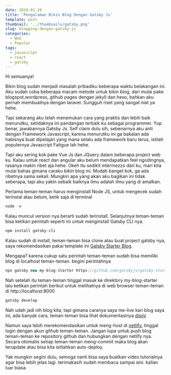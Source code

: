 ```yaml
---
date: 2019-01-28
title: 'Pengalaman Bikin Blog Dengan Gatsby Js'
template: post
thumbnail: '../thumbnails/gatsby.png'
slug: blogging-dengan-gatsby-js
categories:
  - Web
  - Popular
tags:
  - javascript
  - react
  - gatsby
---
```


Hi semuanya!

Bikin blog sudah menjadi masalah pribadiku beberapa waktu belakangan ini.
Aku sudah coba beberapa macam metode untuk bikin blog, dari mulai pake blogspot,wordpress, github pages dengan jekyll dan hexo, bahkan aku pernah membuatnya dengan laravel. Sungguh riset yang sangat niat ya hehe. 

Tapi sekarang aku telah menemukan cara yang praktis dan lebih baik menurutku, setidaknya ini pandangan terbaik ku sebagai programmer. Yup benar, jawabannya Gatsby Js. Self claim dulu sih, sebenarnya aku anti dengan Framework Javascript, karena menurutku ini ga bakalan ada habisnya buat dipelajari yang mana selalu ada framework baru terus, istilah populernya Javascript Fatigue lah hehe. 

Tapi aku sering kok pake Vue Js dan JQuery dalam beberapa project web ku. Kalau untuk react dan angular aku belum mendapatkan feel ngodingnya, rasanya makin ribet aja hehe. Okeh itu sedikit intermezzo dari ku, mari kita mulai bahas gimana caraku bikin blog ini. Mudah banget kok, ga ada ribetnya sama sekali. Mungkin apa yang akan aku bagikan ini tidak seberapa, tapi aku yakin sebaik baiknya ilmu adalah ilmu yang di amalkan.

Pertama teman-teman harus menginstall Node JS, untuk mengecek sudah terinstal atau belum, ketik saja di terminal 

```jsx
node -v
```

Kalau muncul version nya berarti sudah terinstall. Selanjutnya teman-teman bisa ketikan perintah seperti ini untuk menginstall Gatsby CLI nya. 

```jsx
npm install gatsby-cli
```

Kalau sudah di install, teman-teman bisa clone atau buat project gatsby nya, saya rekomendasikan pakai template ini [Gatsby Starter Blog](https://github.com/gatsbyjs/gatsby-starter-blog).

Mengapa? karena cukup satu perintah teman-teman sudah bisa memiliki blog di localhost teman-teman. begini perintahnya

```jsx
npx gatsby new my-blog-starter https://github.com/gatsbyjs/gatsby-starter-blog
```

Nah setelah itu teman-teman tinggal masuk ke direktory my-blog-starter lalu ketikan perintah berikut untuk melihatnya di web browser teman-teman di http://localhost:8000

```jsx
gatsby develop
```

Nah udah jadi nih blog kita, tapi gimana caranya saya me-live kan blog saya ini, ada banyak cara, teman-teman bisa lihat dokumentasinya [disini](https://www.gatsbyjs.org/docs/deploying-and-hosting/)

Namun saya lebih merekomendasikan untuk meng-host di [netlify](https://www.netlify.com/), tinggal login dengan akun github teman-teman. Jangan lupa untuk push blog teman-teman ke repository github dan hubungkan dengan netlify nya. Secara otomatis setiap teman-teman meng-commit maka blog akan terupdate atau bisa kita istilahkan auto-deploy.

Yak mungkin segini dulu, semoga nanti bisa saya buatkan video tutorialnya agar bisa lebih jelas lagi. terimakasih sudah membaca sampai sini. kalian luar biasa. 

